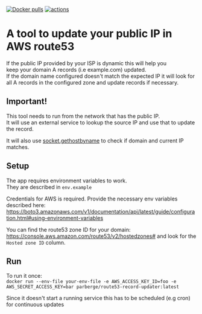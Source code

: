 [![Docker pulls](https://img.shields.io/docker/pulls/parberge/route53-record-updater.svg)](https://hub.docker.com/r/parberge/route53-record-updater)
[![actions](https://github.com/parberge/route53-record-updater/workflows/Python%20testing/badge.svg)](https://github.com/parberge/route53-record-updater/actions/workflows/main.yml)


# A tool to update your public IP in AWS route53
If the public IP provided by your ISP is dynamic this will help you  
keep your domain A records (i.e example.com) updated.  
If the domain name configured doesn't match the expected IP it will look for all A records in the configured zone and update records if necessary.

## Important!
This tool needs to run from the network that has the public IP.  
It will use an external service to lookup the source IP and use that to update the record.

It will also use [socket.gethostbyname](https://docs.python.org/3/library/socket.html#socket.gethostbyname) to check if domain and current IP matches.  

## Setup
The app requires environment variables to work.  
They are described in `env.example`

Credentials for AWS is required.
Provide the necessary env variables described here:  
https://boto3.amazonaws.com/v1/documentation/api/latest/guide/configuration.html#using-environment-variables

You can find the route53 zone ID for your domain:
https://console.aws.amazon.com/route53/v2/hostedzones# and look for the `Hosted zone ID` column.


## Run
To run it once:  
`docker run --env-file your-env-file -e AWS_ACCESS_KEY_ID=foo -e AWS_SECRET_ACCESS_KEY=bar parberge/route53-record-updater:latest`

Since it doesn't start a running service this has to be scheduled (e.g cron) for continuous updates
